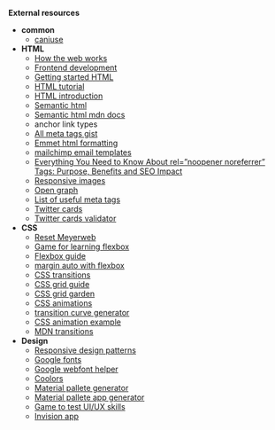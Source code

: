 **External resources**

- **common**
  - [caniuse](https://caniuse.com/)
- **HTML**
  - [How the web works](https://developer.mozilla.org/en-US/docs/Learn/Getting_started_with_the_web/How_the_Web_works)
  - [Frontend development](https://developer.mozilla.org/en-US/docs/Learn/Front-end_web_developer)
  - [Getting started HTML](https://developer.mozilla.org/en-US/docs/Learn/HTML/Introduction_to_HTML/Getting_started)
  - [HTML tutorial](https://www.w3schools.com/html/)
  - [HTML introduction](https://www.w3schools.com/html/html_intro.asp)
  - [Semantic html](https://www.w3schools.com/html/html5_semantic_elements.asp)
  - [Semantic html mdn docs](https://developer.mozilla.org/en-US/docs/Glossary/Semantics)
  - [<a> anchor link types](https://developer.mozilla.org/en-US/docs/Web/HTML/Link_types)
  - [All meta tags gist](https://gist.github.com/lancejpollard/1978404)
  - [Emmet html formatting](https://docs.emmet.io/cheat-sheet/)
  - [mailchimp email templates](https://github.com/mailchimp/email-blueprints)
  - [Everything You Need to Know About rel=”noopener noreferrer” Tags: Purpose, Benefits and SEO Impact](https://clever-solution.com/everything-you-need-to-know-about-rel-noopener-noreferrer-tags-purpose-benefits-and-seo-impact/)
  - [Responsive images](https://developers.google.com/web/fundamentals/design-and-ux/responsive/images)
  - [Open graph](https://ogp.me/)
  - [List of useful meta tags](https://gist.github.com/lancejpollard/1978404)
  - [Twitter cards](https://developer.twitter.com/en/docs/twitter-for-websites/cards/overview/markup)
  - [Twitter cards validator](https://cards-dev.twitter.com/validator)
- **CSS**
  - [Reset Meyerweb](https://meyerweb.com/eric/tools/css/reset/)
  - [Game for learning flexbox](https://flexboxfroggy.com/)
  - [Flexbox guide](https://css-tricks.com/snippets/css/a-guide-to-flexbox/)
  - [margin auto with flexbox](https://css-tricks.com/the-peculiar-magic-of-flexbox-and-auto-margins/)
  - [CSS transitions](https://developer.mozilla.org/en-US/docs/Web/CSS/CSS_Transitions/Using_CSS_transitions)
  - [CSS grid guide](https://css-tricks.com/snippets/css/complete-guide-grid/)
  - [CSS grid garden](https://cssgridgarden.com/)
  - [CSS animations](https://www.w3schools.com/css/css3_animations.asp)
  - [transition curve generator](https://matthewlein.com/tools/ceaser)
  - [CSS animation example](https://www.w3schools.com/css/tryit.asp?filename=trycss3_animation3)
  - [MDN transitions](https://developer.mozilla.org/en-US/docs/Web/CSS/CSS_Transitions/Using_CSS_transitions)
- **Design**
  - [Responsive design patterns](https://developers.google.com/web/fundamentals/design-and-ux/responsive/patterns)
  - [Google fonts](https://fonts.google.com/)
  - [Google webfont helper](https://gwfh.mranftl.com/)
  - [Coolors](https://coolors.co/)
  - [Material pallete generator](https://www.materialpalette.com/)
  - [Material pallete app generator](https://material.io/resources/color/#!/?view.left=0&view.right=0)
  - [Game to test UI/UX skills](https://cantunsee.space/)
  - [Invision app](https://www.invisionapp.com/home)
